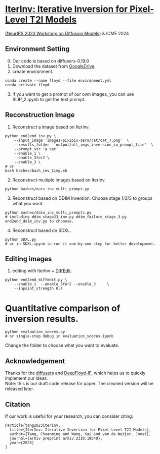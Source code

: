 
# [IterInv: Iterative Inversion for Pixel-Level T2I Models](https://arxiv.org/abs/2310.19540) 
[(NeurIPS 2023 Workshop on Diffusion Models)](https://neurips.cc/virtual/2023/74859) & ICME 2024

## Environment Setting
0. Our code is based on diffusers-0.19.0
1. Download the dataset from [GoogleDrive](https://drive.google.com/drive/folders/1dTWpCPYRJqYaCNy7YkG9c97XTagylWbt?usp=drive_link). 
2. create environment.
```
conda create --name floyd --file environment.yml
conda activate floyd
```

3. If you want to get a prompt of our own images, you can use BLIP_2.ipynb to get the text prompt.





## Reconstruction Image
1. Reconstruct a image  based on IterInv. 
```
python end2end_inv.py \
    --input_image 'images/pix2pix-zero/cat/cat_7.png'  \
    --results_folder  'output/all_imgs_inversion_in_prompt_file'  \
    --prompt_str 'a cat' 
    --enable_1 \
    --enable_3for2 \
    --enable_3 \
# or
bash bashes/bash_inv_1img.sh                 
```

2. Reconstruct multiple images based on IterInv. 
```
python bashes/ours_inv_multi_prompt.py
```

3. Reconstruct based on DDIM Inversion. 
Choose stage 1/2/3 to groups what you want.

```
python bashes/ddim_inv_multi_prompts.py 
# including ddim_stage23_inv.py ddim_failure_stage_3.py  end2end_ddim_inv.py to chooose.
```

4. Reconstruct based on  SDXL.
```
python SDXL.py
# or in SDXL.ipynb to run it one-by-one step for better development. 
```



## Editing images
1. editing with IterInv + [DiffEdit](https://huggingface.co/docs/diffusers/api/pipelines/diffedit).

```
python end2end_diffedit.py \ 
    --enable_1  --enable_3for2 --enable_3     \
    --inpaint_strength 0.4 

```


# Quantitative comparison of inversion results. 
```
python evaluation_scores.py  
# or single-step debug in evaluation_scores.ipynb
```
Change the folder to choose what you want to evaluate. 


## Acknowledgement
Thanks for the [diffusers](https://huggingface.co/docs/diffusers/index) and [DeepFloyd-IF](https://github.com/deep-floyd/IF),  which helps us to quickly implement our ideas. \
Note: this is our draft code release for paper. The cleaned version will be released later.


## Citation

If our work is useful for your research, you can consider citing:


```
@article{tang2023iterinv,
  title={IterInv: Iterative Inversion for Pixel-Level T2I Models},
  author={Tang, Chuanming and Wang, Kai and van de Weijer, Joost},
  journal={arXiv preprint arXiv:2310.19540},
  year={2023}
}
```
